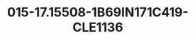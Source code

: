 ---
title: 015-17.15508-1B69IN171C419-CLE1136
image: 015-17.15508-1B69IN171C419-CLE1136.png
brand: sposo
layout: vestito
---